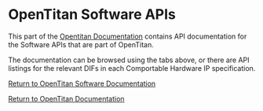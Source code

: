 # OpenTitan Software APIs

This part of the [Opentitan Documentation](/book) contains API documentation for the
Software APIs that are part of OpenTitan.

The documentation can be browsed using the tabs above, or there are API listings
for the relevant DIFs in each Comportable Hardware IP specification.

[Return to OpenTitan Software Documentation](/book/sw)

[Return to OpenTitan Documentation](/book)

